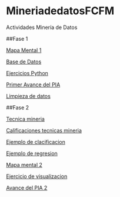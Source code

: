# MineriadedatosFCFM
Actividades Minería de Datos

##Fase 1

[Mapa Mental 1](https://github.com/KarlaRodriguez-FCFM/MineriadedatosFCFM/blob/main/MapaMental_1_1801994.pdf)

[Base de Datos](https://github.com/vladimirmtz/MineriaDatos-002-FCFM/blob/main/Ej1_BaseDeDatos_Equipo_5.pdf)

[Ejercicios Python](https://github.com/KarlaRodriguez-FCFM/MineriadedatosFCFM/blob/main/Ej_Python_1801994.ipynb)

[Primer Avance del PIA](https://github.com/VictorQuirozGarcia/miner-a-de-datos-grupo-02/blob/main/Avance1_PIA_Equipo5.ipynb)

[Limpieza de datos](https://github.com/VictorQuirozGarcia/miner-a-de-datos-grupo-02/blob/main/Ej_Limpieza_Equipo5.ipynb)


##Fase 2

[Tecnica mineria](https://github.com/VictorQuirozGarcia/miner-a-de-datos-grupo-02/blob/main/Presentacion_Arboles_de_Decision_Equipo-5.pdf)

[Calificaciones tecnicas mineria](https://github.com/VictorQuirozGarcia/miner-a-de-datos-grupo-02/blob/main/Calificacion_Arboles-de-Decision_Equipo-5.pdf)

[Ejemplo de clacificacion](https://github.com/VictorQuirozGarcia/miner-a-de-datos-grupo-02/blob/main/Ejemplo%20clasificacion.ipynb)

[Ejemplo de regresion](https://github.com/VictorQuirozGarcia/miner-a-de-datos-grupo-02/blob/main/Ejemplo%20regresion.ipynb)

[Mapa mental 2](https://github.com/KarlaRodriguez-FCFM/MineriadedatosFCFM/blob/main/MapaMental_2_1801994.pdf)

[Ejercicio de visualizacion](https://github.com/VictorQuirozGarcia/miner-a-de-datos-grupo-02/blob/main/Visualizaci%C3%B3n_5.ipynb)

[Avance del PIA 2](https://github.com/VictorQuirozGarcia/miner-a-de-datos-grupo-02/blob/main/AvancePIA_II_002_5.ipynb)
